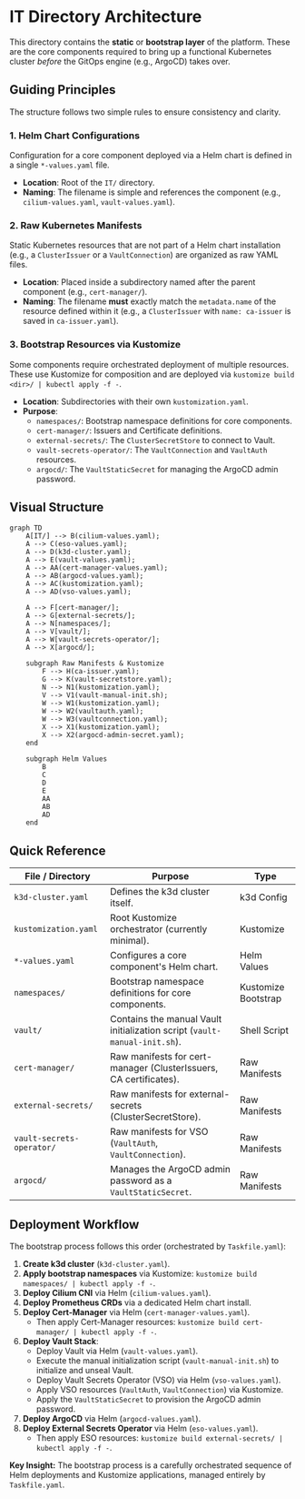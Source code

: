 # IT Directory Architecture

This directory contains the **static** or **bootstrap layer** of the platform. These are
the core components required to bring up a functional Kubernetes cluster _before_ the
GitOps engine (e.g., ArgoCD) takes over.

## Guiding Principles

The structure follows two simple rules to ensure consistency and clarity.

### 1. Helm Chart Configurations

Configuration for a core component deployed via a Helm chart is defined in a single
`*-values.yaml` file.

- **Location**: Root of the `IT/` directory.
- **Naming**: The filename is simple and references the component (e.g.,
  `cilium-values.yaml`, `vault-values.yaml`).

### 2. Raw Kubernetes Manifests

Static Kubernetes resources that are not part of a Helm chart installation (e.g., a
`ClusterIssuer` or a `VaultConnection`) are organized as raw YAML files.

- **Location**: Placed inside a subdirectory named after the parent component (e.g.,
  `cert-manager/`).
- **Naming**: The filename **must** exactly match the `metadata.name` of the resource
  defined within it (e.g., a `ClusterIssuer` with `name: ca-issuer` is saved in
  `ca-issuer.yaml`).

### 3. Bootstrap Resources via Kustomize

Some components require orchestrated deployment of multiple resources. These use
Kustomize for composition and are deployed via `kustomize build <dir>/ | kubectl apply -f -`.

- **Location**: Subdirectories with their own `kustomization.yaml`.
- **Purpose**:
  - `namespaces/`: Bootstrap namespace definitions for core components.
  - `cert-manager/`: Issuers and Certificate definitions.
  - `external-secrets/`: The `ClusterSecretStore` to connect to Vault.
  - `vault-secrets-operator/`: The `VaultConnection` and `VaultAuth` resources.
  - `argocd/`: The `VaultStaticSecret` for managing the ArgoCD admin password.

## Visual Structure

```mermaid
graph TD
    A[IT/] --> B(cilium-values.yaml);
    A --> C(eso-values.yaml);
    A --> D(k3d-cluster.yaml);
    A --> E(vault-values.yaml);
    A --> AA(cert-manager-values.yaml);
    A --> AB(argocd-values.yaml);
    A --> AC(kustomization.yaml);
    A --> AD(vso-values.yaml);

    A --> F[cert-manager/];
    A --> G[external-secrets/];
    A --> N[namespaces/];
    A --> V[vault/];
    A --> W[vault-secrets-operator/];
    A --> X[argocd/];

    subgraph Raw Manifests & Kustomize
        F --> H(ca-issuer.yaml);
        G --> K(vault-secretstore.yaml);
        N --> N1(kustomization.yaml);
        V --> V1(vault-manual-init.sh);
        W --> W1(kustomization.yaml);
        W --> W2(vaultauth.yaml);
        W --> W3(vaultconnection.yaml);
        X --> X1(kustomization.yaml);
        X --> X2(argocd-admin-secret.yaml);
    end

    subgraph Helm Values
        B
        C
        D
        E
        AA
        AB
        AD
    end
```

## Quick Reference

| File / Directory             | Purpose                                                                  | Type                |
| ---------------------------- | ------------------------------------------------------------------------ | ------------------- |
| `k3d-cluster.yaml`           | Defines the k3d cluster itself.                                          | k3d Config          |
| `kustomization.yaml`         | Root Kustomize orchestrator (currently minimal).                         | Kustomize           |
| `*-values.yaml`              | Configures a core component's Helm chart.                                | Helm Values         |
| `namespaces/`                | Bootstrap namespace definitions for core components.                     | Kustomize Bootstrap |
| `vault/`                     | Contains the manual Vault initialization script (`vault-manual-init.sh`).| Shell Script        |
| `cert-manager/`              | Raw manifests for cert-manager (ClusterIssuers, CA certificates).        | Raw Manifests       |
| `external-secrets/`          | Raw manifests for external-secrets (ClusterSecretStore).                 | Raw Manifests       |
| `vault-secrets-operator/`    | Raw manifests for VSO (`VaultAuth`, `VaultConnection`).                  | Raw Manifests       |
| `argocd/`                    | Manages the ArgoCD admin password as a `VaultStaticSecret`.              | Raw Manifests       |

## Deployment Workflow

The bootstrap process follows this order (orchestrated by `Taskfile.yaml`):

1. **Create k3d cluster** (`k3d-cluster.yaml`).
2. **Apply bootstrap namespaces** via Kustomize: `kustomize build namespaces/ | kubectl apply -f -`.
3. **Deploy Cilium CNI** via Helm (`cilium-values.yaml`).
4. **Deploy Prometheus CRDs** via a dedicated Helm chart install.
5. **Deploy Cert-Manager** via Helm (`cert-manager-values.yaml`).
    - Then apply Cert-Manager resources: `kustomize build cert-manager/ | kubectl apply -f -`.
6. **Deploy Vault Stack**:
    - Deploy Vault via Helm (`vault-values.yaml`).
    - Execute the manual initialization script (`vault-manual-init.sh`) to initialize and unseal Vault.
    - Deploy Vault Secrets Operator (VSO) via Helm (`vso-values.yaml`).
    - Apply VSO resources (`VaultAuth`, `VaultConnection`) via Kustomize.
    - Apply the `VaultStaticSecret` to provision the ArgoCD admin password.
7. **Deploy ArgoCD** via Helm (`argocd-values.yaml`).
8. **Deploy External Secrets Operator** via Helm (`eso-values.yaml`).
    - Then apply ESO resources: `kustomize build external-secrets/ | kubectl apply -f -`.

**Key Insight:** The bootstrap process is a carefully orchestrated sequence of Helm deployments and Kustomize applications, managed entirely by `Taskfile.yaml`.
